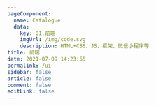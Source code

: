 ```yaml
---
pageComponent: 
  name: Catalogue
  data: 
    key: 01.前端
    imgUrl: /img/code.svg
    description: HTML+CSS、JS、框架、微信小程序等
title: 前端
date: 2021-07-09 14:23:55
permalink: /ui
sidebar: false
article: false
comment: false
editLink: false
---
```

